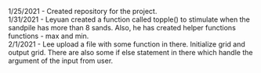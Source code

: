 1/25/2021 - Created repository for the project. <br />
1/31/2021 - Leyuan created a function called topple() to stimulate when the sandpile has more than 8 sands. Also, he has created helper functions functions - max and min. <br />
2/1/2021 - Lee upload a file with some function in there. Initialize grid and output grid. There are also some if else statement in there which handle the argument of the input from user. <br />

